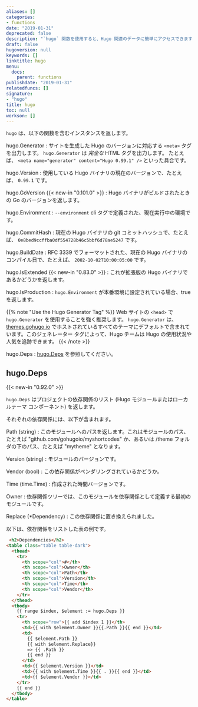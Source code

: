 ```yaml
---
aliases: []
categories:
- functions
date: "2019-01-31"
deprecated: false
description: "`hugo` 関数を使用すると、Hugo 関連のデータに簡単にアクセスできます。"
draft: false
hugoversion: null
keywords: []
linktitle: hugo
menu:
  docs:
    parent: functions
publishdate: "2019-01-31"
relatedfuncs: []
signature:
- "hugo"
title: hugo
toc: null
workson: []
---
```


`hugo` は、以下の関数を含むインスタンスを返します。

hugo.Generator
: サイトを生成した Hugo のバージョンに対応する `<meta>` タグを出力します。 `hugo.Generator` は *完全な* HTML タグを出力します。 たとえば、 `<meta name="generator" content="Hugo 0.99.1" />` といった具合です。 

hugo.Version
: 使用している Hugo バイナリの現在のバージョンで、たとえば、 `0.99.1` です。

hugo.GoVersion {{< new-in "0.101.0" >}}
: Hugo バイナリがビルドされたときの Go のバージョンを返します。

hugo.Environment
: `--environment` cli タグで定義された、現在実行中の環境です。

hugo.CommitHash
: 現在の Hugo バイナリの git コミットハッシュで、たとえば、 `0e8bed9ccffba0df554728b46c5bbf6d78ae5247` です。

hugo.BuildDate
: RFC 3339 でフォーマットされた、現在の Hugo バイナリのコンパイル日で、たとえば、 `2002-10-02T10:00:05:00` です。

hugo.IsExtended {{< new-in "0.83.0" >}}
: これが拡張版の Hugo バイナリであるかどうかを返します。

hugo.IsProduction
: `hugo.Environment` が本番環境に設定されている場合、true を返します。

{{% note "Use the Hugo Generator Tag" %}}
Web サイトの `<head>` で `hugo.Generator` を使用することを強く推奨します。 `hugo.Generator` は、 [themes.gohugo.io](https://themes.gohugo.io) でホストされているすべてのテーマにデフォルトで含まれています。このジェネレーター タグによって、Hugo チームは Hugo の使用状況や人気を追跡できます。
{{< /note >}}

hugo.Deps
: [hugo.Deps](#hugodeps) を参照してください。

## hugo.Deps

{{< new-in "0.92.0" >}}

`hugo.Deps` はプロジェクトの依存関係のリスト (Hugo モジュールまたはローカルテーマ コンポーネント) を返します。

それぞれの依存関係には、以下が含まれます。

Path (string)
: このモジュールへのパスを返します。これはモジュールのパス、たとえば "github.com/gohugoio/myshortcodes" か、あるいは /theme フォルダの下のパス、たとえば "mytheme" となります。

Version (string)
: モジュールのバージョンです。

Vendor (bool)
: この依存関係がベンダリングされているかどうか。

Time (time.Time)
: 作成された時間バージョンです。

Owner
: 依存関係ツリーでは、このモジュールを依存関係として定義する最初のモジュールです。

Replace (*Dependency)
: この依存関係に置き換えられました。

以下は、依存関係をリストした表の例です。

```html
 <h2>Dependencies</h2>
<table class="table table-dark">
  <thead>
    <tr>
      <th scope="col">#</th>
      <th scope="col">Owner</th>
      <th scope="col">Path</th>
      <th scope="col">Version</th>
      <th scope="col">Time</th>
      <th scope="col">Vendor</th>
    </tr>
  </thead>
  <tbody>
    {{ range $index, $element := hugo.Deps }}
    <tr>
      <th scope="row">{{ add $index 1 }}</th>
      <td>{{ with $element.Owner }}{{.Path }}{{ end }}</td>
      <td>
        {{ $element.Path }}
        {{ with $element.Replace}}
        => {{ .Path }}
        {{ end }}
      </td>
      <td>{{ $element.Version }}</td>
      <td>{{ with $element.Time }}{{ . }}{{ end }}</td>
      <td>{{ $element.Vendor }}</td>
    </tr>
    {{ end }}
  </tbody>
</table>
```
